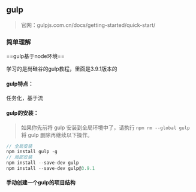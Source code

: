 ## gulp

> 官网：gulpjs.com.cn/docs/getting-started/quick-start/

### 简单理解

==gulp基于node环境==

学习的是尚硅谷的gulp教程，里面是3.9.1版本的

#### gulp特点：

任务化，基于流

#### gulp的安装：

> 如果你先前将 gulp 安装到全局环境中了，请执行 `npm rm --global gulp` 将 gulp 删除再继续以下操作。

```js
// 全局安装
npm install gulp -g
// 局部安装
npm install --save-dev gulp
npm install --save-dev gulp@3.9.1
```

#### 手动创建一个gulp的项目结构

```js

```

